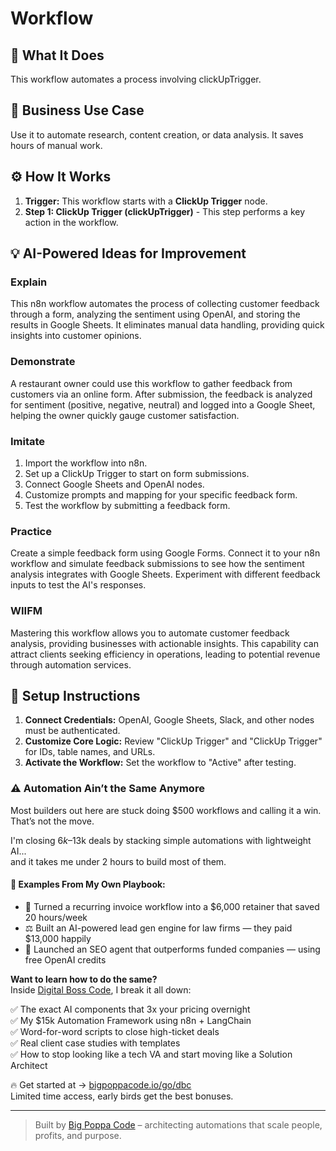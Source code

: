 # Workflow

## 🚀 What It Does
This workflow automates a process involving clickUpTrigger.

## 💼 Business Use Case
Use it to automate research, content creation, or data analysis. It saves hours of manual work.

## ⚙️ How It Works
1.  **Trigger:** This workflow starts with a **ClickUp Trigger** node.
2. **Step 1: ClickUp Trigger (clickUpTrigger)** - This step performs a key action in the workflow.

## 💡 AI-Powered Ideas for Improvement
### Explain
This n8n workflow automates the process of collecting customer feedback through a form, analyzing the sentiment using OpenAI, and storing the results in Google Sheets. It eliminates manual data handling, providing quick insights into customer opinions.

### Demonstrate
A restaurant owner could use this workflow to gather feedback from customers via an online form. After submission, the feedback is analyzed for sentiment (positive, negative, neutral) and logged into a Google Sheet, helping the owner quickly gauge customer satisfaction.

### Imitate
1. Import the workflow into n8n.
2. Set up a ClickUp Trigger to start on form submissions.
3. Connect Google Sheets and OpenAI nodes.
4. Customize prompts and mapping for your specific feedback form.
5. Test the workflow by submitting a feedback form.

### Practice
Create a simple feedback form using Google Forms. Connect it to your n8n workflow and simulate feedback submissions to see how the sentiment analysis integrates with Google Sheets. Experiment with different feedback inputs to test the AI's responses.

### WIIFM
Mastering this workflow allows you to automate customer feedback analysis, providing businesses with actionable insights. This capability can attract clients seeking efficiency in operations, leading to potential revenue through automation services.

## 🔧 Setup Instructions
1. **Connect Credentials:** OpenAI, Google Sheets, Slack, and other nodes must be authenticated.
2. **Customize Core Logic:** Review "ClickUp Trigger" and "ClickUp Trigger" for IDs, table names, and URLs.
3. **Activate the Workflow:** Set the workflow to "Active" after testing.

### ⚠️ Automation Ain’t the Same Anymore

Most builders out here are stuck doing $500 workflows and calling it a win.  
That’s not the move.  

I'm closing $6k–$13k deals by stacking simple automations with lightweight AI...  
and it takes me under 2 hours to build most of them.

#### 🧠 Examples From My Own Playbook:
- 🔁 Turned a recurring invoice workflow into a $6,000 retainer that saved 20 hours/week  
- ⚖️ Built an AI-powered lead gen engine for law firms — they paid $13,000 happily  
- 🚀 Launched an SEO agent that outperforms funded companies — using free OpenAI credits  

**Want to learn how to do the same?**  
Inside [Digital Boss Code](https://bigpoppacode.io/go/dbc), I break it all down:

✅ The exact AI components that 3x your pricing overnight  
✅ My $15k Automation Framework using n8n + LangChain  
✅ Word-for-word scripts to close high-ticket deals  
✅ Real client case studies with templates  
✅ How to stop looking like a tech VA and start moving like a Solution Architect  

🔥 Get started at → [bigpoppacode.io/go/dbc](https://bigpoppacode.io/go/dbc)  
Limited time access, early birds get the best bonuses.

---
> Built by [Big Poppa Code](https://bigpoppacode.io) – architecting automations that scale people, profits, and purpose.

